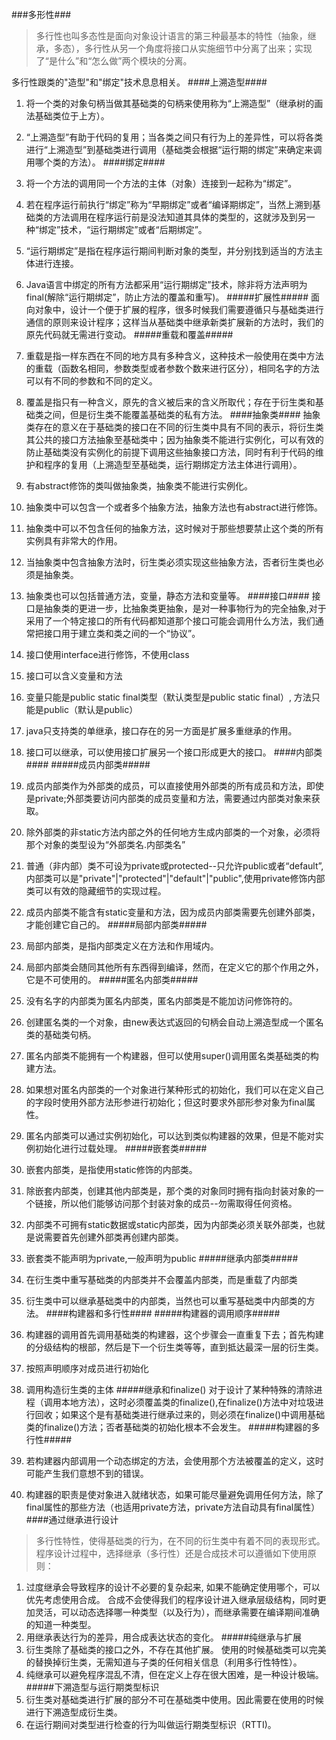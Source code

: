 ###多形性###
>多行性也叫多态性是面向对象设计语言的第三种最基本的特性（抽象，继承，多态），多行性从另一个角度将接口从实施细节中分离了出来；实现了“是什么”和“怎么做”两个模块的分离。

多行性跟类的"造型"和"绑定"技术息息相关。
####上溯造型####
1. 将一个类的对象句柄当做其基础类的句柄来使用称为“上溯造型”（继承树的画法基础类位于上方）。
2. “上溯造型”有助于代码的复用；当各类之间只有行为上的差异性，可以将各类进行“上溯造型”到基础类进行调用（基础类会根据“运行期的绑定”来确定来调用哪个类的方法）。
####绑定####
1. 将一个方法的调用同一个方法的主体（对象）连接到一起称为“绑定”。
2. 若在程序运行前执行“绑定”称为“早期绑定”或者“编译期绑定”，当然上溯到基础类的方法调用在程序运行前是没法知道其具体的类型的，这就涉及到另一种“绑定”技术，“运行期绑定”或者“后期绑定”。
3. “运行期绑定”是指在程序运行期间判断对象的类型，并分别找到适当的方法主体进行连接。
4. Java语言中绑定的所有方法都采用“运行期绑定”技术，除非将方法声明为final(解除“运行期绑定”，防止方法的覆盖和重写)。
#####扩展性#####
面向对象中，设计一个便于扩展的程序，很多时候我们需要遵循只与基础类进行通信的原则来设计程序；这样当从基础类中继承新类扩展新的方法时，我们的原先代码就无需进行变动。
#####重载和覆盖#####
1. 重载是指一样东西在不同的地方具有多种含义，这种技术一般使用在类中方法的重载（函数名相同，参数类型或者参数个数来进行区分），相同名字的方法可以有不同的参数和不同的定义。
2. 覆盖是指只有一种含义，原先的含义被后来的含义所取代；存在于衍生类和基础类之间，但是衍生类不能覆盖基础类的私有方法。
####抽象类####
抽象类存在的意义在于基础类的接口在不同的衍生类中具有不同的表示，将衍生类其公共的接口方法抽象至基础类中；因为抽象类不能进行实例化，可以有效的防止基础类没有实例化的前提下调用这些抽象接口方法，同时有利于代码的维护和程序的复用（上溯造型至基础类，运行期绑定方法主体进行调用）。

1. 有abstract修饰的类叫做抽象类，抽象类不能进行实例化。
2. 抽象类中可以包含一个或者多个抽象方法，抽象方法也有abstract进行修饰。
3. 抽象类中可以不包含任何的抽象方法，这时候对于那些想要禁止这个类的所有实例具有非常大的作用。
4. 当抽象类中包含抽象方法时，衍生类必须实现这些抽象方法，否者衍生类也必须是抽象类。
5. 抽象类也可以包括普通方法，变量，静态方法和变量等。
####接口####
接口是抽象类的更进一步，比抽象类更抽象，是对一种事物行为的完全抽象,对于采用了一个特定接口的所有代码都知道那个接口可能会调用什么方法，我们通常把接口用于建立类和类之间的一个“协议”。

1. 接口使用interface进行修饰，不使用class
2. 接口可以含义变量和方法
3. 变量只能是public static final类型（默认类型是public static final）, 方法只能是public（默认是public）
4. java只支持类的单继承，接口存在的另一方面是扩展多重继承的作用。
5. 接口可以继承，可以使用接口扩展另一个接口形成更大的接口。
####内部类####
#####成员内部类#####
1. 成员内部类作为外部类的成员，可以直接使用外部类的所有成员和方法，即使是private;外部类要访问内部类的成员变量和方法，需要通过内部类对象来获取。
2. 除外部类的非static方法内部之外的任何地方生成内部类的一个对象，必须将那个对象的类型设为“外部类名.内部类名”
3. 普通（非内部）类不可设为private或protected--只允许public或者“default”,内部类可以是"private"|"protected"|"default"|"public",使用private修饰内部类可以有效的隐藏细节的实现过程。
4. 成员内部类不能含有static变量和方法，因为成员内部类需要先创建外部类，才能创建它自己的。
#####局部内部类#####
1. 局部内部类，是指内部类定义在方法和作用域内。
2. 局部内部类会随同其他所有东西得到编译，然而，在定义它的那个作用之外，它是不可使用的。
#####匿名内部类#####
1. 没有名字的内部类为匿名内部类，匿名内部类是不能加访问修饰符的。
2. 创建匿名类的一个对象，由new表达式返回的句柄会自动上溯造型成一个匿名类的基础类句柄。
3. 匿名内部类不能拥有一个构建器，但可以使用super()调用匿名类基础类的构建方法。
4. 如果想对匿名内部类的一个对象进行某种形式的初始化，我们可以在定义自己的字段时使用外部方法形参进行初始化；但这时要求外部形参对象为final属性。
5. 匿名内部类可以通过实例初始化，可以达到类似构建器的效果，但是不能对实例初始化进行过载处理。
#####嵌套类#####
1. 嵌套内部类，是指使用static修饰的内部类。
2. 除嵌套内部类，创建其他内部类是，那个类的对象同时拥有指向封装对象的一个链接，所以他们能够访问那个封装对象的成员--勿需取得任何资格。
3. 内部类不可拥有static数据或static内部类，因为内部类必须关联外部类，也就是说需要首先创建外部类再创建内部类。
4. 嵌套类不能声明为private,一般声明为public
#####继承内部类#####
1. 在衍生类中重写基础类的内部类并不会覆盖内部类，而是重载了内部类
2. 衍生类中可以继承基础类中的内部类，当然也可以重写基础类中内部类的方法。
####构建器和多行性####
#####构建器的调用顺序#####
1. 构建器的调用首先调用基础类的构建器，这个步骤会一直重复下去；首先构建的分级结构的根部，然后是下一个衍生类等等，直到抵达最深一层的衍生类。
2. 按照声明顺序对成员进行初始化
3. 调用构造衍生类的主体
#####继承和finalize()
对于设计了某种特殊的清除进程（调用本地方法），这时必须覆盖类的finalize(),在finalize()方法中对垃圾进行回收；如果这个是有基础类进行继承过来的，则必须在finalize()中调用基础类的finalize()方法；否者基础类的初始化根本不会发生。
#####构建器的多行性#####
1. 若构建器内部调用一个动态绑定的方法，会使用那个方法被覆盖的定义，这时可能产生我们意想不到的错误。
2. 构建器的职责是使对象进入就绪状态，如果可能尽量避免调用任何方法，除了final属性的那些方法（也适用private方法，private方法自动具有final属性）
####通过继承进行设计
>多行性特性，使得基础类的行为，在不同的衍生类中有着不同的表现形式。 程序设计过程中，选择继承（多行性）还是合成技术可以遵循如下使用原则：

1. 过度继承会导致程序的设计不必要的复杂起来, 如果不能确定使用哪个，可以优先考虑使用合成。 合成不会使得我们的程序设计进入继承层级结构，同时更加灵活，可以动态选择哪一种类型（以及行为），而继承需要在编译期间准确的知道一种类型。
2. 用继承表达行为的差异，用合成表达状态的变化。
#####纯继承与扩展
1. 衍生类除了基础类的接口之外，不存在其他扩展。 使用的时候基础类可以完美的替换掉衍生类，无需知道与子类的任何相关信息（利用多行性特性）。
2. 纯继承可以避免程序混乱不清，但在定义上存在很大困难，是一种设计极端。
#####下溯造型与运行期类型标识
1. 衍生类对基础类进行扩展的部分不可在基础类中使用。因此需要在使用的时候进行下溯造型成衍生类。
2. 在运行期间对类型进行检查的行为叫做运行期类型标识（RTTI)。